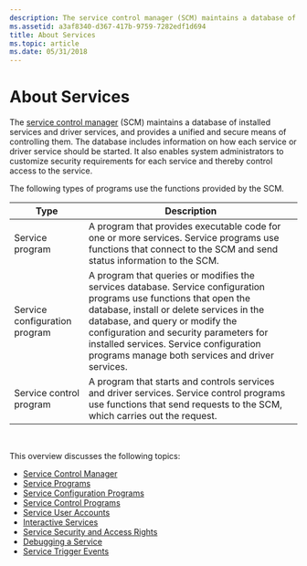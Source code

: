 ```yaml
---
description: The service control manager (SCM) maintains a database of installed services and driver services, and provides a unified and secure means of controlling them.
ms.assetid: a3af8340-d367-417b-9759-7282edf1d694
title: About Services
ms.topic: article
ms.date: 05/31/2018
---
```


# About Services

The [service control manager](service-control-manager.md) (SCM) maintains a database of installed services and driver services, and provides a unified and secure means of controlling them. The database includes information on how each service or driver service should be started. It also enables system administrators to customize security requirements for each service and thereby control access to the service.

The following types of programs use the functions provided by the SCM.



| Type                          | Description                                                                                                                                                                                                                                                                                                                               |
|-------------------------------|-------------------------------------------------------------------------------------------------------------------------------------------------------------------------------------------------------------------------------------------------------------------------------------------------------------------------------------------|
| Service program               | A program that provides executable code for one or more services. Service programs use functions that connect to the SCM and send status information to the SCM.                                                                                                                                                                          |
| Service configuration program | A program that queries or modifies the services database. Service configuration programs use functions that open the database, install or delete services in the database, and query or modify the configuration and security parameters for installed services. Service configuration programs manage both services and driver services. |
| Service control program       | A program that starts and controls services and driver services. Service control programs use functions that send requests to the SCM, which carries out the request.                                                                                                                                                                     |



 

This overview discusses the following topics:

-   [Service Control Manager](service-control-manager.md)
-   [Service Programs](service-programs.md)
-   [Service Configuration Programs](service-configuration-programs.md)
-   [Service Control Programs](service-control-programs.md)
-   [Service User Accounts](service-user-accounts.md)
-   [Interactive Services](interactive-services.md)
-   [Service Security and Access Rights](service-security-and-access-rights.md)
-   [Debugging a Service](debugging-a-service.md)
-   [Service Trigger Events](service-trigger-events.md)

 

 



